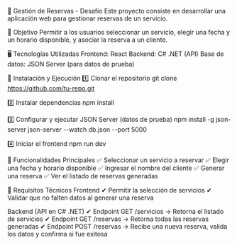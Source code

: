 📌 Gestión de Reservas - Desafío
Este proyecto consiste en desarrollar una aplicación web para gestionar reservas de un servicio.

🎯 Objetivo
Permitir a los usuarios seleccionar un servicio, elegir una fecha y un horario disponible, y asociar la reserva a un cliente.

🖥️ Tecnologías Utilizadas
Frontend: React
Backend: C# .NET (API)
Base de datos: JSON Server (para datos de prueba)

🚀 Instalación y Ejecución
1️⃣ Clonar el repositorio
git clone https://github.com/tu-repo.git

2️⃣ Instalar dependencias
npm install

3️⃣ Configurar y ejecutar JSON Server (datos de prueba)
npm install -g json-server
json-server --watch db.json --port 5000

4️⃣ Iniciar el frontend
npm run dev

📌 Funcionalidades Principales
✅ Seleccionar un servicio a reservar
✅ Elegir una fecha y horario disponible
✅ Ingresar el nombre del cliente
✅ Generar una reserva
✅ Ver el listado de reservas generadas

🔧 Requisitos Técnicos
Frontend
✔ Permitir la selección de servicios
✔ Validar que no falten datos al generar una reserva

Backend (API en C# .NET)
✔ Endpoint GET /servicios → Retorna el listado de servicios
✔ Endpoint GET /reservas → Retorna todas las reservas generadas
✔ Endpoint POST /reservas → Recibe una nueva reserva, valida los datos y confirma si fue exitosa
